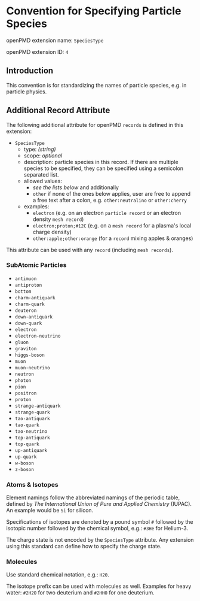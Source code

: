 Convention for Specifying Particle Species 
==========================================

openPMD extension name: `SpeciesType`

openPMD extension ID: `4`


Introduction
------------

This convention is for standardizing the names of particle species, e.g. in
particle physics.


Additional Record Attribute
---------------------------

The following additional attribute for openPMD `records` is defined in this
extension:

- `SpeciesType`
  - type: *(string)*
  - scope: *optional*
  - description: particle species in this record. If there are multiple
                 species to be specified, they can be specified using a
                 semicolon separated list.
  - allowed values:
    - *see the lists below* and additionally
    - `other` if none of the ones below applies, user are free to append a
      free text after a colon, e.g. `other:neutralino` or `other:cherry`
  - examples:
    - `electron` (e.g. on an electron `particle record` or an electron
                  density `mesh record`)
    - `electron;proton;#12C` (e.g. on a `mesh record` for a plasma's
                              local charge density)
    - `other:apple;other:orange` (for a `record` mixing apples & oranges)

This attribute can be used with any `record` (including `mesh records`).

### SubAtomic Particles

  - `antimuon`
  - `antiproton`
  - `bottom`
  - `charm-antiquark`
  - `charm-quark`
  - `deuteron`
  - `down-antiquark`
  - `down-quark`
  - `electron`
  - `electron-neutrino`
  - `gluon`
  - `graviton`
  - `higgs-boson`
  - `muon`
  - `muon-neutrino`
  - `neutron`
  - `photon`
  - `pion`
  - `positron`
  - `proton`
  - `strange-antiquark`
  - `strange-quark`
  - `tao-antiquark`
  - `tao-quark`
  - `tao-neutrino`
  - `top-antiquark`
  - `top-quark`
  - `up-antiquark`
  - `up-quark`
  - `w-boson`
  - `z-boson`

### Atoms & Isotopes

Element namings follow the abbreviated namings of the periodic table, defined
by *The International Union of Pure and Applied Chemistry* (IUPAC).
An example would be `Si` for silicon.

Specifications of isotopes are denoted by a pound symbol `#` followed
by the isotopic number followed by the chemical symbol, e.g.: `#3He`
for Helium-3.

The charge state is not encoded by the `SpeciesType` attribute.
Any extension using this standard can define how to specify the charge state.

### Molecules

Use standard chemical notation, e.g.: `H20`.

The isotope prefix can be used with molecules as well.
Examples for heavy water: `#2H2O` for two deuterium and `#2HHO` for one
deuterium.
